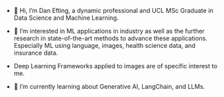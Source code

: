 - 👋 Hi, I’m Dan Efting, a dynamic professional and UCL MSc Graduate in Data Science and Machine Learning.

- 👀 I’m interested in ML applications in industry as well as the further research in state-of-the-art methods to advance these applications. Especially ML using language, images, health science data, and insurance data.

- Deep Learning Frameworks applied to images are of specific interest to me.

- 🌱 I’m currently learning about Generative AI, LangChain, and LLMs.

<!---
bottyBotz/bottyBotz is a ✨ special ✨ repository because its `README.md` (this file) appears on your GitHub profile.
You can click the Preview link to take a look at your changes.
--->

